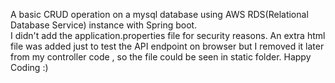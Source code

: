A basic CRUD operation on a mysql database using AWS RDS(Relational Database Service) instance with Spring boot. <br>
I didn't add the application.properties file for security reasons.
An extra html file was added just to test the API endpoint on browser but I removed it later from my controller code , so the file could be seen in static folder.
Happy Coding :)
